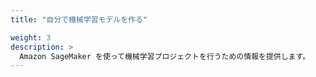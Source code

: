 ```yaml
---
title: "自分で機械学習モデルを作る"

weight: 3
description: >
  Amazon SageMaker を使って機械学習プロジェクトを行うための情報を提供します。
---
```

